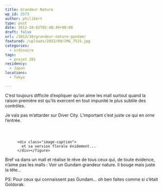 ```yaml
---
title: Grandeur Nature
wp_id: 2573
author: philibert
type: post
date: 2012-10-02T05:48:49+00:00
draft: false
url: /2012/10/grandeur-nature-gundam/
featured: /uploads/2012/09/IMG_7515.jpg
categories:
  - ordinaire
tags:
  - projet 201
residency:
  - Japon
locations:
  - Tokyo

---
```

C&rsquo;est toujours difficile d&rsquo;expliquer qu&rsquo;on aime les mall surtout quand la raison première est qu&rsquo;ils exercent en tout impunité le plus subtile des contrôles.

Je vais pas m&rsquo;attarder sur Diver City. L&rsquo;important c&rsquo;est juste ce qui en orne l&rsquo;entrée. 

<div class="gallery-container">
  <div class="gallery">
    <figure class="image-frame landscape"> <img src="{{< aws >}}/uploads/2012/09/IMG_7515-650x487.jpg" alt="" /> </figure> <figure class="image-frame landscape"> <img src="{{< aws >}}/uploads/2012/09/IMG_7517-650x487.jpg" alt="" /> </figure> <figure class="image-frame landscape"> <img src="{{< aws >}}/uploads/2012/09/IMG_7516-650x487.jpg" alt="" /> 
    
    <div class="image-caption">
      et sa version florale évidement...
    </div></figure>
  </div>
</div>

Bref va dans un mall et réalise le rêve de tous ceux qui, de toute évidence, n&rsquo;aime pas les malls : Voir un Gundam grandeur nature. Il bouge mais juste la tête&#8230;

PS: Pour ceux qui connaissent pas Gundam&#8230; oh ben faites comme si c&rsquo;était Goldorak.